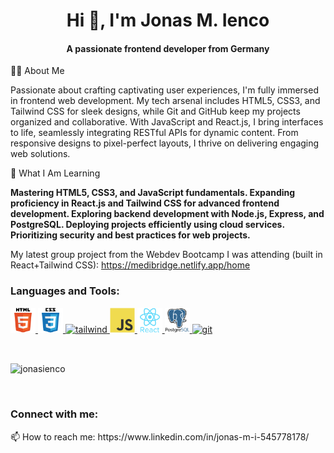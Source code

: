 <h1 align="center">Hi 👋, I'm Jonas M. Ienco</h1>
<h4 align="center">A passionate frontend developer from Germany</h4>

👨‍💻 About Me


Passionate about crafting captivating user experiences, I'm fully immersed in frontend web development. My tech arsenal includes HTML5, CSS3, and Tailwind CSS for sleek designs, while Git and GitHub keep my projects organized and collaborative. With JavaScript and React.js, I bring interfaces to life, seamlessly integrating RESTful APIs for dynamic content. From responsive designs to pixel-perfect layouts, I thrive on delivering engaging web solutions.



🌱 What I Am Learning


**Mastering HTML5, CSS3, and JavaScript fundamentals. Expanding proficiency in React.js and Tailwind CSS for advanced frontend development. Exploring backend development with Node.js, Express, and PostgreSQL. Deploying projects efficiently using cloud services. Prioritizing security and best practices for web projects.**

My latest group project from the Webdev Bootcamp I was attending (built in React+Tailwind CSS): https://medibridge.netlify.app/home


<h3 align="left">Languages and Tools:</h3>
<p align="left">
  <a href="https://www.w3.org/html/" target="_blank" rel="noreferrer">
    <img src="https://raw.githubusercontent.com/devicons/devicon/master/icons/html5/html5-original-wordmark.svg" alt="html5" width="40" height="40"/>
  </a>
  <a href="https://www.w3schools.com/css/" target="_blank" rel="noreferrer">
    <img src="https://raw.githubusercontent.com/devicons/devicon/master/icons/css3/css3-original-wordmark.svg" alt="css3" width="40" height="40"/>
  </a>
  <a href="https://tailwindcss.com/" target="_blank" rel="noreferrer">
    <img src="https://www.vectorlogo.zone/logos/tailwindcss/tailwindcss-icon.svg" alt="tailwind" width="40" height="40"/>
  </a>
  <a href="https://developer.mozilla.org/en-US/docs/Web/JavaScript" target="_blank" rel="noreferrer">
    <img src="https://raw.githubusercontent.com/devicons/devicon/master/icons/javascript/javascript-original.svg" alt="javascript" width="40" height="40"/>
  </a>
  <a href="https://reactjs.org/" target="_blank" rel="noreferrer">
    <img src="https://raw.githubusercontent.com/devicons/devicon/master/icons/react/react-original-wordmark.svg" alt="react" width="40" height="40"/>
  </a>
 <a href="https://www.postgresql.org" target="_blank" rel="noreferrer"> 
  <img src="https://raw.githubusercontent.com/devicons/devicon/master/icons/postgresql/postgresql-original-wordmark.svg" alt="postgresql" width="40" height="40"/> </a>
 <a href="https://git-scm.com/" target="_blank" rel="noreferrer"> 
  <img src="https://www.vectorlogo.zone/logos/git-scm/git-scm-icon.svg" alt="git" width="40" height="40"/> </a>
</p>

<br>
<p><img align="center" src="https://github-readme-stats.vercel.app/api/top-langs?username=jonasienco&show_icons=true&locale=en&layout=compact" alt="jonasienco" /></p>
<br>


<h3 align="left">Connect with me:</h3>
 📫 How to reach me: https://www.linkedin.com/in/jonas-m-i-545778178/
